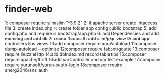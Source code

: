 # finder-web

1: composer require slim/slim "^3.9.2"
2: if apache server create .htaccess file
3: create index.php
4: create folder app config public bootstrap
5: add config.php and require in bootstrap/app.php
6: add Dependencies and add monolog and add db
7: create Routes
8: add slim/php-view
9: add app controllers libs views
10:add composer require aura/autoload
11:composer dump-autoload --optimize
12:composer require fabpot/goutte
13:composer require GuzzleHttp
14:add dbIndex.md record table tips
15:composer require  apache/thrift
16:add yarController and yar test example
17:composer require yurunsoft/yurun-oauth-login
18:composer require anerg2046/sns_auth

